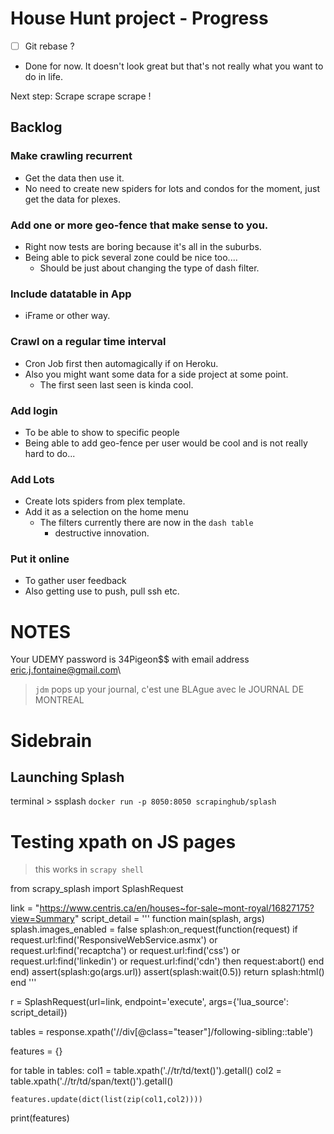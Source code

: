 # House Hunt project - Progress 
- [ ] Git rebase ?
- Done for now. It doesn't look great but that's not really what you want to do in life.

Next step: Scrape scrape scrape !

## Backlog

### Make crawling recurrent
- Get the data then use it.
- No need to create new spiders for lots and condos for the moment, just get the data for plexes.

### Add one or more geo-fence that make sense to you.
- Right now tests are boring because it's all in the suburbs.
- Being able to pick several zone could be nice too....
    - Should be just about changing the type of dash filter.

### Include datatable in App
- iFrame or other way.

### Crawl on a regular time interval
- Cron Job first then automagically if on Heroku.
- Also you might want some data for a side project at some point.
    - The first seen last seen is kinda cool.

### Add login
- To be able to show to specific people
- Being able to add geo-fence per user would be cool and is not really hard to do...

### Add Lots
- Create lots spiders from plex template.
- Add it as a selection on the home menu
    - The filters currently there are now in the `dash table`
        - destructive innovation.

### Put it online
- To gather user feedback
- Also getting use to push, pull ssh etc.

# NOTES
Your UDEMY password is 34Pigeon$$ with email address eric.j.fontaine@gmail.com\

> `jdm` pops up your journal, c'est une BLAgue avec le JOURNAL DE MONTREAL


# Sidebrain

## Launching Splash
terminal > ssplash
`docker run -p 8050:8050 scrapinghub/splash`


# Testing xpath on JS pages
> this works in `scrapy shell`

from scrapy_splash import SplashRequest

link = "https://www.centris.ca/en/houses~for-sale~mont-royal/16827175?view=Summary"
script_detail = '''
        function main(splash, args)
        splash.images_enabled = false
        splash:on_request(function(request)
            if request.url:find('ResponsiveWebService.asmx') or request.url:find('recaptcha') or request.url:find('css') or request.url:find('linkedin') or request.url:find('cdn') then
                request:abort()
            end
            end)
        assert(splash:go(args.url))
        assert(splash:wait(0.5))
        return splash:html()
        end
    '''

r = SplashRequest(url=link, endpoint='execute', args={'lua_source': script_detail})


tables = response.xpath('//div[@class="teaser"]/following-sibling::table')

features = {}

for table in tables:
    col1 = table.xpath('.//tr/td/text()').getall()
    col2 = table.xpath('.//tr/td/span/text()').getall()

    features.update(dict(list(zip(col1,col2))))

print(features)

